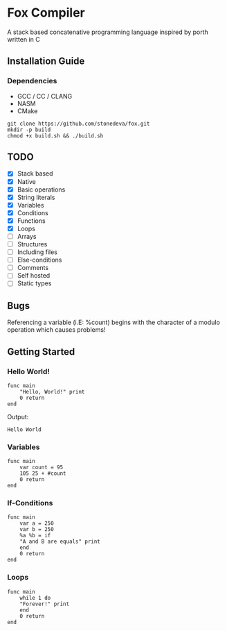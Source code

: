# Fox Compiler
A stack based concatenative programming language inspired by porth
written in C

## Installation Guide
### Dependencies
- GCC / CC / CLANG
- NASM
- CMake

```console
git clone https://github.com/stonedeva/fox.git
mkdir -p build
chmod +x build.sh && ./build.sh
```

## TODO
- [x] Stack based
- [x] Native
- [x] Basic operations
- [x] String literals
- [x] Variables
- [x] Conditions
- [x] Functions
- [x] Loops
- [ ] Arrays
- [ ] Structures
- [ ] Including files
- [ ] Else-conditions
- [ ] Comments
- [ ] Self hosted
- [ ] Static types

## Bugs
Referencing a variable (i.E: %count) begins with the character
of a modulo operation which causes problems!

## Getting Started
### Hello World!
```code
func main
    "Hello, World!" print
    0 return
end
```
Output:
```code
Hello World
```

### Variables
```code
func main
    var count = 95
    105 25 + #count
    0 return
end
```

### If-Conditions
```code
func main
    var a = 250
    var b = 250
    %a %b = if
	"A and B are equals" print
    end
    0 return
end
```

### Loops
```code
func main
    while 1 do
	"Forever!" print
    end
    0 return
end
```
